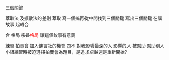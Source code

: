 
三個關鍵

 萃取法 及擴散法的差別
 萃取 寫一個搞再從中間找到三個關鍵
 寫出三個關鍵 在講故事
 起轉合 
 
 合 格局 <DEL>宗旨</DEL><FONT COLOR=RED>格局</FONT>
 讓這個故事有意義

練習
	拍賣會
		加入健言社的機會 四不 
	對我影響最深的人
		影響的人 被幫助 幫助別人
		小組練習時被迫選擇拍賣會為題目，是追求卓越還是重新開始?